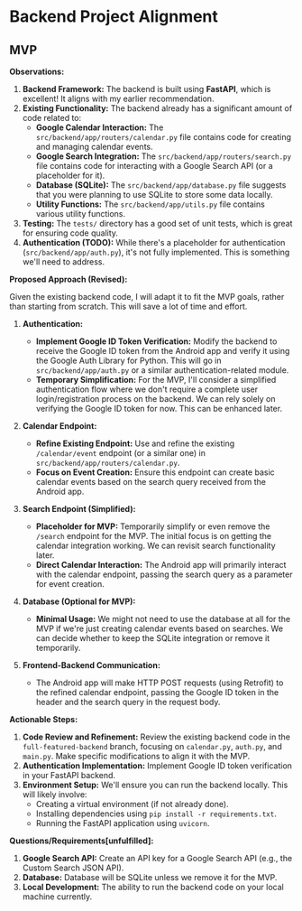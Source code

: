 # Backend Project Alignment

## MVP

**Observations:**

1.  **Backend Framework:** The backend is built using **FastAPI**, which is excellent! It aligns with my earlier recommendation.
2.  **Existing Functionality:** The backend already has a significant amount of code related to:
    *   **Google Calendar Interaction:** The `src/backend/app/routers/calendar.py` file contains code for creating and managing calendar events.
    *   **Google Search Integration:** The `src/backend/app/routers/search.py` file contains code for interacting with a Google Search API (or a placeholder for it).
    *   **Database (SQLite):** The `src/backend/app/database.py` file suggests that you were planning to use SQLite to store some data locally.
    *   **Utility Functions:** The `src/backend/app/utils.py` file contains various utility functions.
3.  **Testing:** The `tests/` directory has a good set of unit tests, which is great for ensuring code quality.
4.  **Authentication (TODO):** While there's a placeholder for authentication (`src/backend/app/auth.py`), it's not fully implemented. This is something we'll need to address.

**Proposed Approach (Revised):**

Given the existing backend code, I will adapt it to fit the MVP goals, rather than starting from scratch. This will save a lot of time and effort.

1.  **Authentication:**
    *   **Implement Google ID Token Verification:** Modify the backend to receive the Google ID token from the Android app and verify it using the Google Auth Library for Python. This will go in `src/backend/app/auth.py` or a similar authentication-related module.
    *   **Temporary Simplification:** For the MVP, I'll consider a simplified authentication flow where we don't require a complete user login/registration process on the backend. We can rely solely on verifying the Google ID token for now. This can be enhanced later.

2.  **Calendar Endpoint:**
    *   **Refine Existing Endpoint:** Use and refine the existing `/calendar/event` endpoint (or a similar one) in `src/backend/app/routers/calendar.py`.
    *   **Focus on Event Creation:** Ensure this endpoint can create basic calendar events based on the search query received from the Android app.

3.  **Search Endpoint (Simplified):**
    *   **Placeholder for MVP:** Temporarily simplify or even remove the `/search` endpoint for the MVP. The initial focus is on getting the calendar integration working. We can revisit search functionality later.
    *   **Direct Calendar Interaction:** The Android app will primarily interact with the calendar endpoint, passing the search query as a parameter for event creation.

4.  **Database (Optional for MVP):**
    *   **Minimal Usage:** We might not need to use the database at all for the MVP if we're just creating calendar events based on searches. We can decide whether to keep the SQLite integration or remove it temporarily.

5.  **Frontend-Backend Communication:**
    *   The Android app will make HTTP POST requests (using Retrofit) to the refined calendar endpoint, passing the Google ID token in the header and the search query in the request body.

**Actionable Steps:**

1.  **Code Review and Refinement:** Review the existing backend code in the `full-featured-backend` branch, focusing on `calendar.py`, `auth.py`, and `main.py`. Make specific modifications to align it with the MVP.
2.  **Authentication Implementation:** Implement Google ID token verification in your FastAPI backend.
3.  **Environment Setup:** We'll ensure you can run the backend locally. This will likely involve:
    *   Creating a virtual environment (if not already done).
    *   Installing dependencies using `pip install -r requirements.txt`.
    *   Running the FastAPI application using `uvicorn`.

**Questions/Requirements[unfulfilled]:**

1.  **Google Search API:** Create an API key for a Google Search API (e.g., the Custom Search JSON API).
2.  **Database:** Database will be SQLite unless we remove it for the MVP.
3.  **Local Development:** The ability to run the backend code on your local machine currently.
